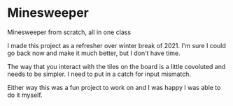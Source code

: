 # Minesweeper
Minesweeper from scratch, all in one class

I made this project as a refresher over winter break of 2021.
I'm sure I could go back now and make it much better, but I don't have time.

The way that you interact with the tiles on the board is a little covoluted and needs to be simpler.
I need to put in a catch for input mismatch.

Either way this was a fun project to work on and I was happy I was able to do it myself.
